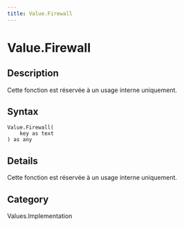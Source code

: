```yaml
---
title: Value.Firewall
---
```


# Value.Firewall


## Description

Cette fonction est réservée à un usage interne uniquement.


## Syntax

```powerquery
Value.Firewall(
    key as text
) as any
```


## Details

Cette fonction est réservée à un usage interne uniquement.



## Category
Values.Implementation
